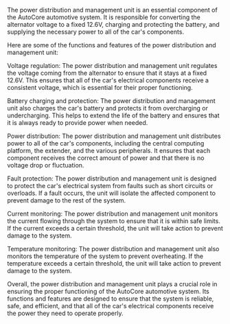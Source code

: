 The power distribution and management unit is an essential component of the AutoCore automotive system. It is responsible for converting the alternator voltage to a fixed 12.6V, charging and protecting the battery, and supplying the necessary power to all of the car's components.

Here are some of the functions and features of the power distribution and management unit:

Voltage regulation: The power distribution and management unit regulates the voltage coming from the alternator to ensure that it stays at a fixed 12.6V. This ensures that all of the car's electrical components receive a consistent voltage, which is essential for their proper functioning.

Battery charging and protection: The power distribution and management unit also charges the car's battery and protects it from overcharging or undercharging. This helps to extend the life of the battery and ensures that it is always ready to provide power when needed.

Power distribution: The power distribution and management unit distributes power to all of the car's components, including the central computing platform, the extender, and the various peripherals. It ensures that each component receives the correct amount of power and that there is no voltage drop or fluctuation.

Fault protection: The power distribution and management unit is designed to protect the car's electrical system from faults such as short circuits or overloads. If a fault occurs, the unit will isolate the affected component to prevent damage to the rest of the system.

Current monitoring: The power distribution and management unit monitors the current flowing through the system to ensure that it is within safe limits. If the current exceeds a certain threshold, the unit will take action to prevent damage to the system.

Temperature monitoring: The power distribution and management unit also monitors the temperature of the system to prevent overheating. If the temperature exceeds a certain threshold, the unit will take action to prevent damage to the system.

Overall, the power distribution and management unit plays a crucial role in ensuring the proper functioning of the AutoCore automotive system. Its functions and features are designed to ensure that the system is reliable, safe, and efficient, and that all of the car's electrical components receive the power they need to operate properly.
